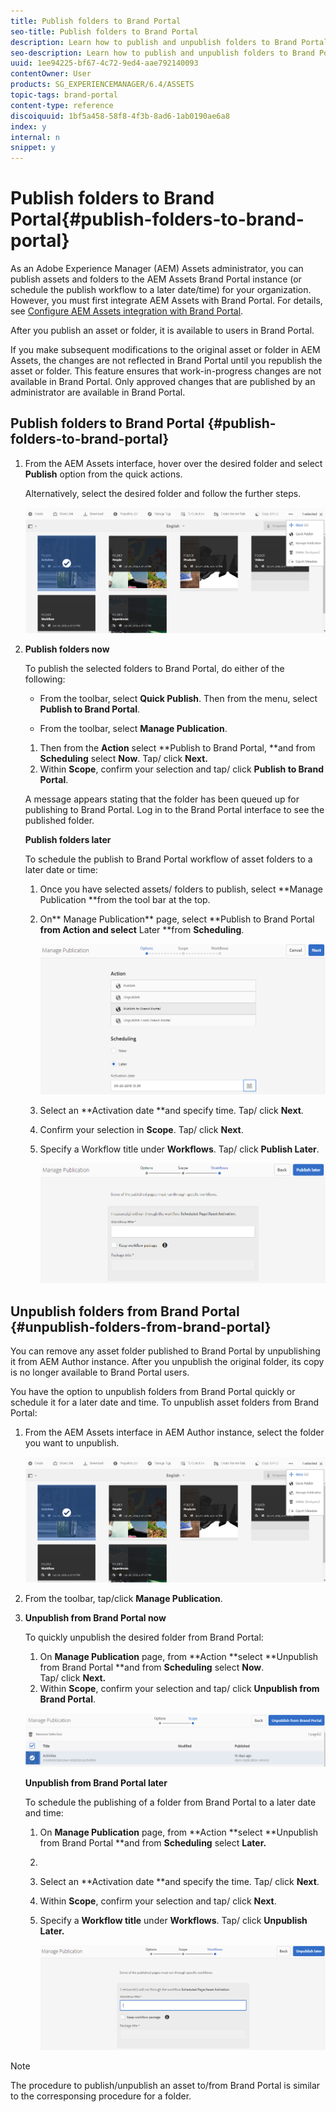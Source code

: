 ```yaml
---
title: Publish folders to Brand Portal
seo-title: Publish folders to Brand Portal
description: Learn how to publish and unpublish folders to Brand Portal.
seo-description: Learn how to publish and unpublish folders to Brand Portal.
uuid: 1ee94225-bf67-4c72-9ed4-aae792140093
contentOwner: User
products: SG_EXPERIENCEMANAGER/6.4/ASSETS
topic-tags: brand-portal
content-type: reference
discoiquuid: 1bf5a458-58f8-4f3b-8ad6-1ab0190ae6a8
index: y
internal: n
snippet: y
---
```


# Publish folders to Brand Portal{#publish-folders-to-brand-portal}

As an Adobe Experience Manager (AEM) Assets administrator, you can publish assets and folders to the AEM Assets Brand Portal instance (or schedule the publish workflow to a later date/time) for your organization. However, you must first integrate AEM Assets with Brand Portal. For details, see [Configure AEM Assets integration with Brand Portal](../../assets/using/brand-portal-configuring-integration.md).

After you publish an asset or folder, it is available to users in Brand Portal.

If you make subsequent modifications to the original asset or folder in AEM Assets, the changes are not reflected in Brand Portal until you republish the asset or folder. This feature ensures that work-in-progress changes are not available in Brand Portal. Only approved changes that are published by an administrator are available in Brand Portal.

<!--
Comment Type: draft

<note type="note">
<p>Content fragments cannot be published to the Brand Portal. Therefore, if you select content fragment(s) on AEM Author, then Publish to Brand Portal action is not available.</p>
<p>If folders containing content fragments are published from AEM Author to Brand Portal, then all the contents of the folder except content fragments get replicated to Brand Portal interface.</p>
</note>
-->

## Publish folders to Brand Portal {#publish-folders-to-brand-portal}

1. From the AEM Assets interface, hover over the desired folder and select **Publish** option from the quick actions.

   Alternatively, select the desired folder and follow the further steps.

   ![](assets/publish2bp.png)

1. **Publish folders now**

   To publish the selected folders to Brand Portal, do either of the following:

    * From the toolbar, select **Quick Publish**. Then from the menu, select **Publish to Brand Portal**.
    
    * From the toolbar, select **Manage Publication**.

    1. Then from the **Action** select **Publish to Brand Portal, **and from **Scheduling** select **Now**. Tap/ click **Next.**
    1. Within **Scope**, confirm your selection and tap/ click **Publish to Brand Portal**.

   A message appears stating that the folder has been queued up for publishing to Brand Portal. Log in to the Brand Portal interface to see the published folder.

   **Publish folders later**

   To schedule the publish to Brand Portal workflow of asset folders to a later date or time:

    1. Once you have selected assets/ folders to publish, select **Manage Publication **from the tool bar at the top.
    1. On** Manage Publication** page, select **Publish to Brand Portal **from **Action** and select** Later **from **Scheduling**.
    
       ![](assets/publishlaterbp.png)

    1. Select an **Activation date **and specify time. Tap/ click **Next**.
    1. Confirm your selection in **Scope**. Tap/ click **Next**.
    1. Specify a Workflow title under **Workflows**. Tap/ click **Publish Later**.
    
       ![](assets/manageschedulepub.png)

## Unpublish folders from Brand Portal {#unpublish-folders-from-brand-portal}

You can remove any asset folder published to Brand Portal by unpublishing it from AEM Author instance. After you unpublish the original folder, its copy is no longer available to Brand Portal users.

You have the option to unpublish folders from Brand Portal quickly or schedule it for a later date and time. To unpublish asset folders from Brand Portal:

1. From the AEM Assets interface in AEM Author instance, select the folder you want to unpublish.

   ![](assets/publish2bp-1.png)

1. From the toolbar, tap/click **Manage Publication**.  

1. **Unpublish from Brand Portal now**

   To quickly unpublish the desired folder from Brand Portal:

    1. On **Manage Publication** page, from **Action **select **Unpublish from Brand Portal **and from **Scheduling** select **Now**.  
       Tap/ click **Next.**
    1. Within **Scope**, confirm your selection and tap/ click **Unpublish from Brand Portal**.

   ![](assets/confirm-unpublish.png)

   **Unpublish from Brand Portal later**

   To schedule the publishing of a folder from Brand Portal to a later date and time:

    1. On **Manage Publication** page, from **Action **select **Unpublish from Brand Portal **and from **Scheduling** select **Later.**
    1. 
    1. Select an **Activation date **and specify the time. Tap/ click **Next**.
    1. Within **Scope**, confirm your selection and tap/ click **Next**.
    1. Specify a **Workflow title** under **Workflows**. Tap/ click **Unpublish Later.**
    
       ![](assets/unpublishworkflows.png)

>[!NOTE]
>
>The procedure to publish/unpublish an asset to/from Brand Portal is similar to the corresponsing procedure for a folder.

